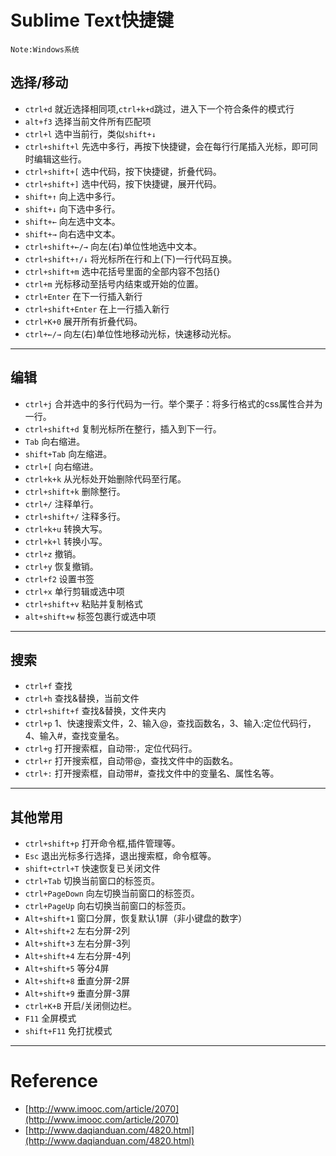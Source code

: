 # Sublime Text快捷键

````
Note:Windows系统
````

## 选择/移动

- `ctrl+d` 就近选择相同项,`ctrl+k+d`跳过，进入下一个符合条件的模式行
- `alt+f3` 选择当前文件所有匹配项
- `ctrl+l` 选中当前行，类似`shift+↓`
- `ctrl+shift+l` 先选中多行，再按下快捷键，会在每行行尾插入光标，即可同时编辑这些行。
- `ctrl+shift+[` 选中代码，按下快捷键，折叠代码。
- `ctrl+shift+]` 选中代码，按下快捷键，展开代码。
- `shift+↑` 向上选中多行。
- `shift+↓` 向下选中多行。
- `shift+←` 向左选中文本。
- `shift+→` 向右选中文本。
- `ctrl+shift+←/→` 向左(右)单位性地选中文本。
- `ctrl+shift+↑/↓` 将光标所在行和上(下)一行代码互换。
- `ctrl+shift+m` 选中花括号里面的全部内容不包括{}
- `ctrl+m` 光标移动至括号内结束或开始的位置。
- `ctrl+Enter` 在下一行插入新行
- `ctrl+shift+Enter` 在上一行插入新行
- `ctrl+K+0` 展开所有折叠代码。
- `ctrl+←/→` 向左(右)单位性地移动光标，快速移动光标。

---

## 编辑

- `ctrl+j` 合并选中的多行代码为一行。举个栗子：将多行格式的css属性合并为一行。
- `ctrl+shift+d` 复制光标所在整行，插入到下一行。
- `Tab` 向右缩进。
- `shift+Tab` 向左缩进。
- `ctrl+[` 向右缩进。
- `ctrl+k+k` 从光标处开始删除代码至行尾。
- `ctrl+shift+k` 删除整行。
- `ctrl+/` 注释单行。
- `ctrl+shift+/` 注释多行。
- `ctrl+k+u` 转换大写。
- `ctrl+k+l` 转换小写。
- `ctrl+z` 撤销。
- `ctrl+y` 恢复撤销。
- `ctrl+f2` 设置书签
- `ctrl+x` 单行剪辑或选中项
- `ctrl+shift+v` 粘贴并复制格式
- `alt+shift+w` 标签包裹行或选中项

---

## 搜索

- `ctrl+f` 查找
- `ctrl+h` 查找&替换，当前文件
- `ctrl+shift+f` 查找&替换，文件夹内
- `ctrl+p` 1、快速搜索文件，2、输入@，查找函数名，3、输入:定位代码行，4、输入#，查找变量名。
- `ctrl+g` 打开搜索框，自动带:，定位代码行。
- `ctrl+r` 打开搜索框，自动带@，查找文件中的函数名。
- `ctrl+:` 打开搜索框，自动带#，查找文件中的变量名、属性名等。

---

## 其他常用
- `ctrl+shift+p` 打开命令框,插件管理等。
- `Esc` 退出光标多行选择，退出搜索框，命令框等。
- `shift+ctrl+T` 快速恢复已关闭文件
- `ctrl+Tab` 切换当前窗口的标签页。
- `ctrl+PageDown` 向左切换当前窗口的标签页。
- `ctrl+PageUp` 向右切换当前窗口的标签页。
- `Alt+shift+1` 窗口分屏，恢复默认1屏（非小键盘的数字）
- `Alt+shift+2` 左右分屏-2列
- `Alt+shift+3` 左右分屏-3列
- `Alt+shift+4` 左右分屏-4列
- `Alt+shift+5` 等分4屏
- `Alt+shift+8` 垂直分屏-2屏
- `Alt+shift+9` 垂直分屏-3屏
- `ctrl+K+B` 开启/关闭侧边栏。
- `F11` 全屏模式
- `shift+F11` 免打扰模式

---

# Reference
- [http://www.imooc.com/article/2070](http://www.imooc.com/article/2070)
- [http://www.daqianduan.com/4820.html](http://www.daqianduan.com/4820.html)
